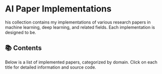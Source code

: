 # AI Paper Implementations

his collection contains my implementations of various research papers in machine learning, deep learning, and related fields. Each implementation is designed to be.

## 📚 Contents
Below is a list of implemented papers, categorized by domain. Click on each title for detailed information and source code.

